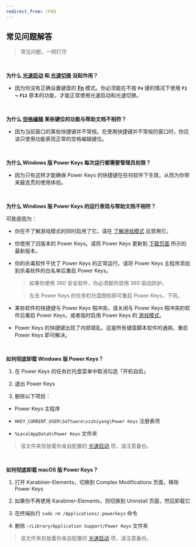 ```yaml
---
redirect_from: /FAQ
---
```


## 常见问题解答

> 常见问题，一网打尽

<br>

**为什么 [光速启动](/launcher) 和 [光速切换](/multitask) 没起作用？**

- 因为你没有正确设置键盘的 [**Fn**](https://www.baidu.com/s?wd=Fn键) 模式。你必须能在不按 **`Fn`** 键的情况下使用 **`F1` ~ `F12`** 原本的功能，才能正常使用光速启动和光速切换。

<br>

**为什么 [空格编辑](/space) 某些键位的功能与帮助文档不相符？**

- 因为当前窗口的某些快捷键并不常规。在使用快捷键并不常规的窗口时，你应该只使用功能表现正常的空格编辑键位。

<br>

**为什么 Windows 版 Power Keys 每次运行都需要管理员权限？**

- 因为只有这样才能确保 Power Keys 的快捷键在任何软件下生效，从而为你带来最连贯的使用体验。

<br>

**为什么 Windows 版 Power Keys 的运行表现与帮助文档不相符？**

可能是因为：

- 你在不了解游戏模式的同时启用了它。请在 [了解游戏模式](/game) 后禁用它。

- 你使用了旧版本的 Power Keys。请将 Power Keys 更新到 [下载页面](/download) 所示的最新版本。

- 你的杀毒软件干扰了 Power Keys 的正常运行。请将 Power Keys 主程序添加到杀毒软件的白名单后重启 Power Keys。

  > 如果你使用 360 安全软件，你必须额外禁用 360 驱动防护。

  > 左击 Power Keys 的任务栏托盘图标即可重启 Power Keys，下同。

- 某些软件的快捷键与 Power Keys 相冲突。请关闭与 Power Keys 相冲突的软件后重启 Power Keys，或者临时启用 Power Keys 的 [游戏模式](/game)。

- Power Keys 的快捷键出现了内部错乱。这是所有键盘脚本软件的通病，重启 Power Keys 即可解决。

<br>

**如何彻底卸载 Windows 版 Power Keys？**

1. 在 Power Keys 的任务栏托盘菜单中取消勾选「开机自启」

2. 退出 Power Keys

3. 删除以下项目：

- Power Keys 主程序

- `HKEY_CURRENT_USER\Software\szzhiyang\Power Keys` 注册表项

- `%LocalAppData%\Power Keys` 文件夹

> 该文件夹存放着你亲自配置的 [光速启动](/launcher) 项，请注意备份。

<br>

**如何彻底卸载 macOS 版 Power Keys？**

1. 打开 Karabiner-Elements，切换到 Complex Modifications 页面，移除 Power Keys

2. 如果你不再使用 Karabiner-Elements，则切换到 Uninstall 页面，然后卸载它

3. 在终端执行 `sudo rm /Applications/.powerkeys` 命令

4. 删除 `~/Library/Application Support/Power Keys` 文件夹

> 该文件夹存放着你亲自配置的 [光速启动](/launcher) 项，请注意备份。
